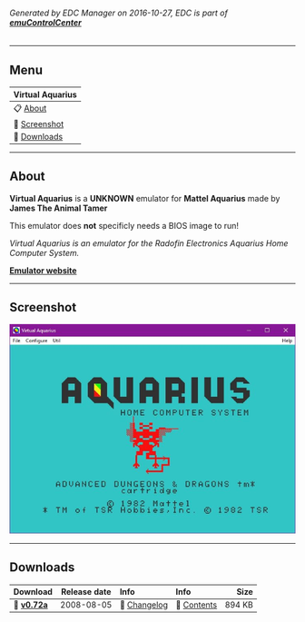 ###### Generated by EDC Manager on 2016-10-27, EDC is part of [**emuControlCenter**](https://github.com/PhoenixInteractiveNL/emuControlCenter/wiki)
***
## Menu
| **Virtual Aquarius** |
|:---------|
| :clipboard: [About](#about) |
| :sunrise: [Screenshot](#screenshot) |
| :floppy_disk: [Downloads](#downloads) |
***
## About
**Virtual Aquarius** is a **UNKNOWN** emulator for **Mattel Aquarius** made by **James The Animal Tamer**

This emulator does **not** specificly needs a BIOS image to run!

_Virtual Aquarius is an emulator for the Radofin Electronics Aquarius Home Computer System._

[**Emulator website**](http://www.lchr.org/a/18/2t/)
***
## Screenshot
![](https://raw.githubusercontent.com/PhoenixInteractiveNL/edc-masterhook/master/downloadhooks/vaquarius/vaquarius_screen.jpg)
***
## Downloads
| Download | Release date  | Info       | Info       | Size       |
|:---------|:-------------:|:-----------|:-----------|-----------:|
| :floppy_disk: [**v0.72a**](https://github.com/PhoenixInteractiveNL/edc-repo0002/raw/master/vaquarius/0.72a.7z) | 2008-08-05 | :page_facing_up: [Changelog](https://github.com/PhoenixInteractiveNL/edc-repo0002/blob/master/vaquarius/0.72a_changelog.txt) | :mag_right: [Contents](https://github.com/PhoenixInteractiveNL/edc-repo0002/blob/master/vaquarius/0.72a_contents.txt) | 894 KB |
